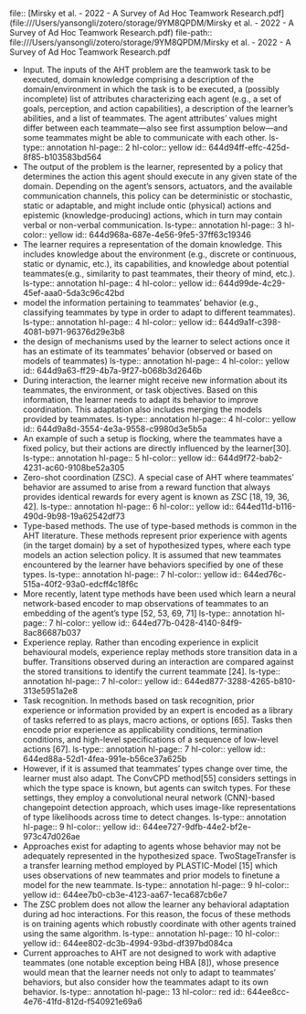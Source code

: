 file:: [Mirsky et al. - 2022 - A Survey of Ad Hoc Teamwork Research.pdf](file:///Users/yansongli/zotero/storage/9YM8QPDM/Mirsky et al. - 2022 - A Survey of Ad Hoc Teamwork Research.pdf)
file-path:: file:///Users/yansongli/zotero/storage/9YM8QPDM/Mirsky et al. - 2022 - A Survey of Ad Hoc Teamwork Research.pdf

- Input. The inputs of the AHT problem are the teamwork task to be executed, domain knowledge comprising a description of the domain/environment in which the task is to be executed, a (possibly incomplete) list of attributes characterizing each agent (e.g., a set of goals, perception, and action capabilities), a description of the learner’s abilities, and a list of teammates. The agent attributes’ values might differ between each teammate—also see first assumption below—and some teammates might be able to communicate with each other.
  ls-type:: annotation
  hl-page:: 2
  hl-color:: yellow
  id:: 644d94ff-effc-425d-8f85-b103583bd564
- The output of the problem is the learner, represented by a policy that determines the action this agent should execute in any given state of the domain. Depending on the agent’s sensors, actuators, and the available communication channels, this policy can be deterministic or stochastic, static or adaptable, and might include ontic (physical) actions and epistemic (knowledge-producing) actions, which in turn may contain verbal or non-verbal communication.
  ls-type:: annotation
  hl-page:: 3
  hl-color:: yellow
  id:: 644d968a-687e-4e56-9fe5-37ff63c19346
- The learner requires a representation of the domain knowledge. This includes knowledge about the environment (e.g., discrete or continuous, static or dynamic, etc.), its capabilities, and knowledge about potential teammates(e.g., similarity to past teammates, their theory of mind, etc.).
  ls-type:: annotation
  hl-page:: 4
  hl-color:: yellow
  id:: 644d99de-4c29-45ef-aaa0-5da3c96c42bd
- model the information pertaining to teammates’ behavior (e.g., classifying teammates by type in order to adapt to different teammates).
  ls-type:: annotation
  hl-page:: 4
  hl-color:: yellow
  id:: 644d9a1f-c398-4081-b971-96376d29e3b8
- the design of mechanisms used by the learner to select actions once it has an estimate of its teammates’ behavior (observed or based on models of teammates)
  ls-type:: annotation
  hl-page:: 4
  hl-color:: yellow
  id:: 644d9a63-ff29-4b7a-9f27-b068b3d2646b
- During interaction, the learner might receive new information about its teammates, the environment, or task objectives. Based on this information, the learner needs to adapt its behavior to improve coordination. This adaptation also includes merging the models provided by teammates.
  ls-type:: annotation
  hl-page:: 4
  hl-color:: yellow
  id:: 644d9a8d-3554-4e3a-9558-c9980d3e5b5a
- An example of such a setup is flocking, where the teammates have a fixed policy, but their actions are directly influenced by the learner[30].
  ls-type:: annotation
  hl-page:: 5
  hl-color:: yellow
  id:: 644d9f72-bab2-4231-ac60-9108be52a305
- Zero-shot coordination (ZSC). A special case of AHT where teammates’ behavior are assumed to arise from a reward function that always provides identical rewards for every agent is known as ZSC [18, 19, 36, 42]. 
  ls-type:: annotation
  hl-page:: 6
  hl-color:: yellow
  id:: 644ed11d-b116-490d-9b98-19a62542df73
- Type-based methods. The use of type-based methods is common in the AHT literature. These methods represent prior experience with agents (in the target domain) by a set of hypothesized types, where each type models an action selection policy. It is assumed that new teammates encountered by the learner have behaviors specified by one of these types.
  ls-type:: annotation
  hl-page:: 7
  hl-color:: yellow
  id:: 644ed76c-515a-40f2-93a0-edcff4c18f6c
- More recently, latent type methods have been used which learn a neural network-based encoder to map observations of teammates to an embedding of the agent’s type [52, 53, 69, 71]
  ls-type:: annotation
  hl-page:: 7
  hl-color:: yellow
  id:: 644ed77b-0428-4140-84f9-8ac86687b037
- Experience replay. Rather than encoding experience in explicit behavioural models, experience replay methods store transition data in a buffer. Transitions observed during an interaction are compared against the stored transitions to identify the current teammate [24].
  ls-type:: annotation
  hl-page:: 7
  hl-color:: yellow
  id:: 644ed877-3288-4265-b810-313e5951a2e8
- Task recognition. In methods based on task recognition, prior experience or information provided by an expert is encoded as a library of tasks referred to as plays, macro actions, or options [65]. Tasks then encode prior experience as applicability conditions, termination conditions, and high-level specifications of a sequence of low-level actions [67].
  ls-type:: annotation
  hl-page:: 7
  hl-color:: yellow
  id:: 644ed88a-52d1-4fea-991e-b56ce37a625b
- However, if it is assumed that teammates’ types change over time, the learner must also adapt. The ConvCPD method[55] considers settings in which the type space is known, but agents can switch types. For these settings, they employ a convolutional neural network (CNN)-based changepoint detection approach, which uses image-like representations of type likelihoods across time to detect changes. 
  ls-type:: annotation
  hl-page:: 9
  hl-color:: yellow
  id:: 644ee727-9dfb-44e2-bf2e-973c47d026ae
- Approaches exist for adapting to agents whose behavior may not be adequately represented in the hypothesized space. TwoStageTransfer is a transfer learning method employed by PLASTIC-Model [15] which uses observations of new teammates and prior models to finetune a model for the new teammate.
  ls-type:: annotation
  hl-page:: 9
  hl-color:: yellow
  id:: 644ee7b0-cb3e-4123-aa67-1eca687cb6e7
- The ZSC problem does not allow the learner any behavioral adaptation during ad hoc interactions. For this reason, the focus of these methods is on training agents which robustly coordinate with other agents trained using the same algorithm. 
  ls-type:: annotation
  hl-page:: 10
  hl-color:: yellow
  id:: 644ee802-dc3b-4994-93bd-df397bd084ca
- Current approaches to AHT are not designed to work with adaptive teammates (one notable exception being HBA [8]), whose presence would mean that the learner needs not only to adapt to teammates’ behaviors, but also consider how the teammates adapt to its own behavior.
  ls-type:: annotation
  hl-page:: 13
  hl-color:: red
  id:: 644ee8cc-4e76-41fd-812d-f540921e69a6
